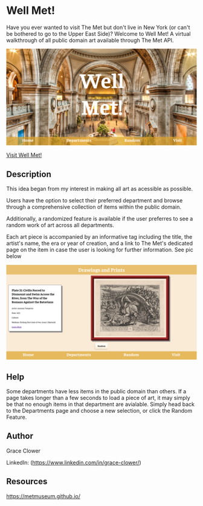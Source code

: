 
# Well Met!

Have you ever wanted to visit The Met but don't live in New York (or can't be bothered to go to the Upper East Side)? Welcome to Well Met! A virtual walkthrough of all public domain art available through The Met API.

![Display Image](public/WMPage1.png)

[Visit Well Met!](https://well-met.netlify.app/)

## Description

This idea began from my interest in making all art as acessible as possible.

Users have the option to select their preferred department and browse through a comprehensive collection of items within the public domain.

Additionally, a randomized feature is available if the user preferres to see a random work of art across all departments.

Each art piece is accompanied by an informative tag including the title, the artist's name, the era or year of creation, and a link to The Met's dedicated page on the item in case the user is looking for further information. See pic below

![Display Image](public/WMPage2.png)



## Help

Some departments have less items in the public domain than others. If a page takes longer than a few seconds to load a piece of art, it may simply be that no enough items in that department are avialable. Simply head back to the Departments page and choose a new selection, or click the Random Feature.

## Author

Grace Clower

LinkedIn: (https://www.linkedin.com/in/grace-clower/)

## Resources

https://metmuseum.github.io/
